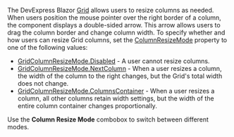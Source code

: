 The DevExpress Blazor [Grid](https://docs.devexpress.com/Blazor/DevExpress.Blazor.DxGrid) allows users to resize columns as needed. When users position the mouse pointer over the right border of a column, the component displays a double-sided arrow. This arrow allows users to drag the column border and change column width. To specify whether and how users can resize Grid columns, set the [ColumnResizeMode](https://docs.devexpress.com/Blazor/DevExpress.Blazor.DxGrid.ColumnResizeMode) property to one of the following values:

* [GridColumnResizeMode.Disabled](https://docs.devexpress.com/Blazor/DevExpress.Blazor.GridColumnResizeMode) - A user cannot resize columns.
* [GridColumnResizeMode.NextColumn](https://docs.devexpress.com/Blazor/DevExpress.Blazor.GridColumnResizeMode) - When a user resizes a column, the width of the column to the right changes, but the Grid's total width does not change.
* [GridColumnResizeMode.ColumnsContainer](https://docs.devexpress.com/Blazor/DevExpress.Blazor.GridColumnResizeMode) -  When a user resizes a column, all other columns retain width settings, but the width of the entire column container changes proportionally.

Use the **Column Resize Mode** combobox to switch between different modes.
